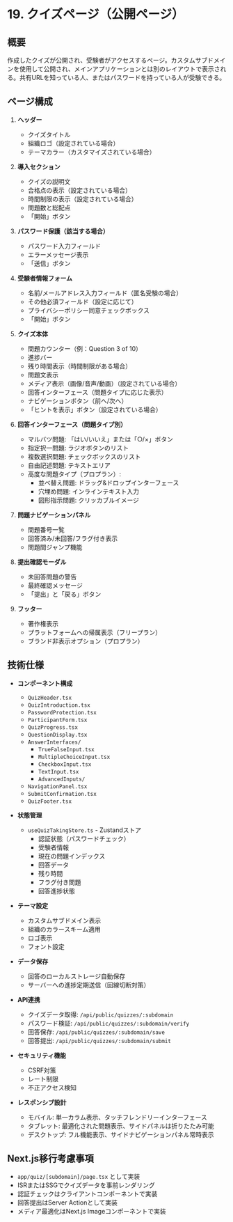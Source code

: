 # 19. クイズページ（公開ページ）

## 概要
作成したクイズが公開され、受験者がアクセスするページ。カスタムサブドメインを使用して公開され、メインアプリケーションとは別のレイアウトで表示される。共有URLを知っている人、またはパスワードを持っている人が受験できる。

## ページ構成
1. **ヘッダー**
   - クイズタイトル
   - 組織ロゴ（設定されている場合）
   - テーマカラー（カスタマイズされている場合）

2. **導入セクション**
   - クイズの説明文
   - 合格点の表示（設定されている場合）
   - 時間制限の表示（設定されている場合）
   - 問題数と総配点
   - 「開始」ボタン

3. **パスワード保護（該当する場合）**
   - パスワード入力フィールド
   - エラーメッセージ表示
   - 「送信」ボタン

4. **受験者情報フォーム**
   - 名前/メールアドレス入力フィールド（匿名受験の場合）
   - その他必須フィールド（設定に応じて）
   - プライバシーポリシー同意チェックボックス
   - 「開始」ボタン

5. **クイズ本体**
   - 問題カウンター（例：Question 3 of 10）
   - 進捗バー
   - 残り時間表示（時間制限がある場合）
   - 問題文表示
   - メディア表示（画像/音声/動画）（設定されている場合）
   - 回答インターフェース（問題タイプに応じた表示）
   - ナビゲーションボタン（前へ/次へ）
   - 「ヒントを表示」ボタン（設定されている場合）

6. **回答インターフェース（問題タイプ別）**
   - マルバツ問題: 「はい/いいえ」または「○/×」ボタン
   - 指定択一問題: ラジオボタンのリスト
   - 複数選択問題: チェックボックスのリスト
   - 自由記述問題: テキストエリア
   - 高度な問題タイプ（プロプラン）: 
     - 並べ替え問題: ドラッグ&ドロップインターフェース
     - 穴埋め問題: インラインテキスト入力
     - 図形指示問題: クリッカブルイメージ

7. **問題ナビゲーションパネル**
   - 問題番号一覧
   - 回答済み/未回答/フラグ付き表示
   - 問題間ジャンプ機能

8. **提出確認モーダル**
   - 未回答問題の警告
   - 最終確認メッセージ
   - 「提出」と「戻る」ボタン

9. **フッター**
   - 著作権表示
   - プラットフォームへの帰属表示（フリープラン）
   - ブランド非表示オプション（プロプラン）

## 技術仕様
- **コンポーネント構成**
  - `QuizHeader.tsx`
  - `QuizIntroduction.tsx`
  - `PasswordProtection.tsx`
  - `ParticipantForm.tsx`
  - `QuizProgress.tsx`
  - `QuestionDisplay.tsx`
  - `AnswerInterfaces/`
    - `TrueFalseInput.tsx`
    - `MultipleChoiceInput.tsx`
    - `CheckboxInput.tsx`
    - `TextInput.tsx`
    - `AdvancedInputs/`
  - `NavigationPanel.tsx`
  - `SubmitConfirmation.tsx`
  - `QuizFooter.tsx`

- **状態管理**
  - `useQuizTakingStore.ts` - Zustandストア
    - 認証状態（パスワードチェック）
    - 受験者情報
    - 現在の問題インデックス
    - 回答データ
    - 残り時間
    - フラグ付き問題
    - 回答進捗状態

- **テーマ設定**
  - カスタムサブドメイン表示
  - 組織のカラースキーム適用
  - ロゴ表示
  - フォント設定

- **データ保存**
  - 回答のローカルストレージ自動保存
  - サーバーへの進捗定期送信（回線切断対策）

- **API連携**
  - クイズデータ取得: `/api/public/quizzes/:subdomain`
  - パスワード検証: `/api/public/quizzes/:subdomain/verify`
  - 回答保存: `/api/public/quizzes/:subdomain/save`
  - 回答提出: `/api/public/quizzes/:subdomain/submit`

- **セキュリティ機能**
  - CSRF対策
  - レート制限
  - 不正アクセス検知

- **レスポンシブ設計**
  - モバイル: 単一カラム表示、タッチフレンドリーインターフェース
  - タブレット: 最適化された問題表示、サイドパネルは折りたたみ可能
  - デスクトップ: フル機能表示、サイドナビゲーションパネル常時表示

## Next.js移行考慮事項
- `app/quiz/[subdomain]/page.tsx` として実装
- ISRまたはSSGでクイズデータを事前レンダリング
- 認証チェックはクライアントコンポーネントで実装
- 回答提出はServer Actionとして実装
- メディア最適化はNext.js Imageコンポーネントで実装